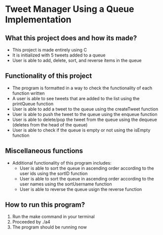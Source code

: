 # Tweet Manager Using a Queue Implementation

## What this project does and how its made?
* This project is made entirely using C
* It is initialized with 5 tweets added to a queue
* User is able to add, delete, sort, and reverse items in the queue

## Functionality of this project
* The program is formatted in a way to check the functionality of each function written
* A user is able to see tweets that are added to the list using the printQueue function 
* User is able to add a tweet to the queue using the createTweet function
* User is able to push the tweet to the queue using the enqueue function
* User is able to delete/pop the tweet from the queue using the dequeue (deletes from the head of the queue)
* User is able to check if the queue is empty or not using the isEmpty function

## Miscellaneous functions
* Additional functionality of this program includes:
   * User is able to sort the queue in ascending order according to the user ids using the sortID function
   * User is able to sort the queue in ascending order according to the user names using the sortUsername function
   * User is able to reverse the queue usign the reverse function

## How to run this program?
1. Run the make command in your terminal
2. Proceeded by ./a4
3. The program should be running now


